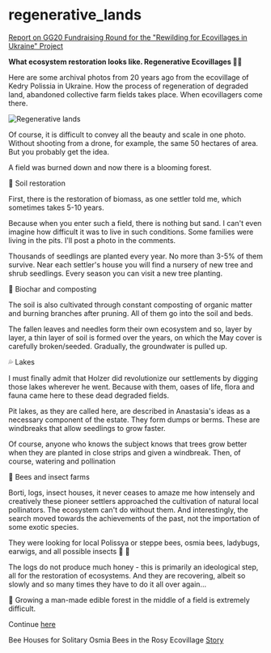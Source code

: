 # regenerative_lands

[Report on GG20 Fundraising Round for the "Rewilding for Ecovillages in Ukraine" Project](https://github.com/maxzalevski/regenerative_lands/issues/13)


**What ecosystem restoration looks like. Regenerative Ecovillages 🌾🐝**

Here are some archival photos from 20 years ago from the ecovillage of Kedry Polissia in Ukraine. How the process of regeneration of degraded land, abandoned collective farm fields takes place. When ecovillagers come there.

![Regenerative lands](https://miro.medium.com/v2/resize:fit:1400/format:webp/1*UZeHxXCF4y63rkT2m86iyA.jpeg)


Of course, it is difficult to convey all the beauty and scale in one photo. Without shooting from a drone, for example, the same 50 hectares of area. But you probably get the idea. 

A field was burned down and now there is a blooming forest.

🌱 Soil restoration

First, there is the restoration of biomass, as one settler told me, which sometimes takes 5-10 years. 

Because when you enter such a field, there is nothing but sand. I can't even imagine how difficult it was to live in such conditions. Some families were living in the pits. I'll post a photo in the comments.

Thousands of seedlings are planted every year. No more than 3-5% of them survive. Near each settler's house you will find a nursery of new tree and shrub seedlings. Every season you can visit a new tree planting. 

🍃 Biochar and composting

The soil is also cultivated through constant composting of organic matter and burning branches after pruning. All of them go into the soil and beds. 

The fallen leaves and needles form their own ecosystem and so, layer by layer, a thin layer of soil is formed over the years, on which the May cover is carefully broken/seeded.
Gradually, the groundwater is pulled up.

💦 Lakes

I must finally admit that Holzer did revolutionize our settlements by digging those lakes wherever he went. Because with them, oases of life, flora and fauna came here to these dead degraded fields.

Pit lakes, as they are called here, are described in Anastasia's ideas as a necessary component of the estate. They form dumps or berms. These are windbreaks that allow seedlings to grow faster. 

Of course, anyone who knows the subject knows that trees grow better when they are planted in close strips and given a windbreak. Then, of course, watering and pollination 

🐝 Bees and insect farms

Borti, logs, insect houses, it never ceases to amaze me how intensely and creatively these pioneer settlers approached the cultivation of natural local pollinators.
The ecosystem can't do without them. 
And interestingly, the search moved towards the achievements of the past, not the importation of some exotic species. 

They were looking for local Polissya or steppe bees, osmia bees, ladybugs, earwigs, and all possible insects 🐞 🦟 

The logs do not produce much honey - this is primarily an ideological step, all for the restoration of ecosystems. 
And they are recovering, albeit so slowly and so many times they have to do it all over again...

🌳 Growing a man-made edible forest in the middle of a field is extremely difficult. 

Continue [here](https://medium.com/@rodovidme/terraformation-b0235dde32b0)

Bee Houses for Solitary Osmia Bees in the Rosy Ecovillage
[Story](https://github.com/maxzalevski/regenerative_lands/issues/12)
